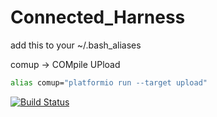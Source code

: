 # Connected_Harness

add this to your ~/.bash_aliases

comup -> COMpile UPload
```bash
alias comup="platformio run --target upload"
```
[![Build Status](https://travis-ci.com/samdup123/Connected_Harness.svg?token=z3jjUitzQytYUCz64YnH&branch=master)](https://travis-ci.com/samdup123/Connected_Harness)

